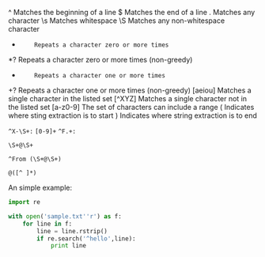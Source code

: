 
^         Matches the beginning of a line
$         Matches the end of a line
.         Matches any character
\s        Matches whitespace
\S        Matches any non-whitespace character
*         Repeats a character zero or more times 
*?        Repeats a character zero or more times (non-greedy)
+         Repeats a character one or more times
+?        Repeats a character one or more times (non-greedy)
[aeiou]   Matches a single character in the listed set
[^XYZ]    Matches a single character not in the listed set
[a-z0-9]  The set of characters can include a range
(         Indicates where sting extraction is to start
)         Indicates where string extraction is to end



`^X-\S+:`
`[0-9]+`
`^F.+:`


`\S+@\S+`

`^From (\S+@\S+)`

`@([^ ]*)`



An simple example:

~~~python
import re 

with open('sample.txt''r') as f:
    for line in f:
        line = line.rstrip()
        if re.search('^hello',line):
            print line 
~~~
